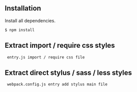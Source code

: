 ## Installation

Install all dependencies. 

```
$ npm install
```

## Extract import / require css styles

```
 entry.js import / require css file
```

## Extract direct stylus / sass / less styles

```
 webpack.config.js entry add stylus main file
```

